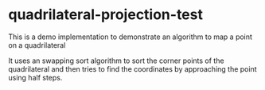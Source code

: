 # quadrilateral-projection-test

This is a demo implementation to demonstrate an algorithm to map a point on a quadrilateral

It uses an swapping sort algorithm to sort the corner points of the quadrilateral and then tries to find the coordinates by approaching the point using half steps.

